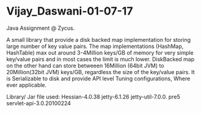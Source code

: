 # Vijay_Daswani-01-07-17

Java Assignment @ Zycus.

A small library that provide a disk backed map implementation for storing large number of key value pairs. The map implementations (HashMap, HashTable) max out around 3-4Million keys/GB of memory for very simple key/value pairs and in most cases the limit is much lower. DiskBacked map on the other hand can store betweeen 16Million (64bit JVM) to 20Million(32bit JVM) keys/GB, regardless the size of the key/value pairs. It is Serializable to disk and provide API level Tuning configurations, Where ever applicable.

Library/ Jar file used: Hessian-4.0.38 jetty-6.1.26 jetty-util-7.0.0. pre5 servlet-api-3.0.20100224
